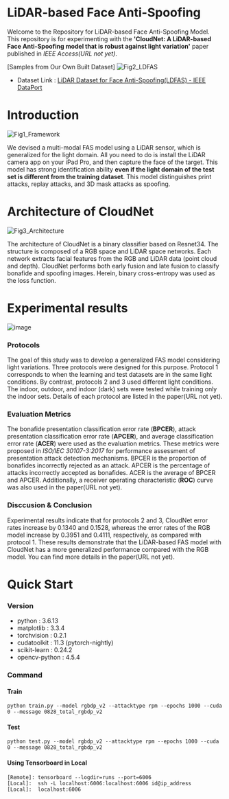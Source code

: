 # LiDAR-based Face Anti-Spoofing

Welcome to the Repository for LiDAR-based Face Anti-Spoofing Model. This repository is for experimenting with the **'CloudNet: A LiDAR-based Face Anti-Spoofing model that is robust against light variation'** paper published in *IEEE Access(URL not yet)*.

[Samples from Our Own Built Dataset]
![Fig2_LDFAS](https://user-images.githubusercontent.com/14557402/216536362-b3c4895d-310b-4d34-9302-3ac6b170a226.JPG)

* Dataset Link : [LiDAR Dataset for Face Anti-Spoofing(LDFAS) - IEEE DataPort](https://ieee-dataport.org/documents/lidar-dataset-face-anti-spoofingldfas)    


# Introduction
![Fig1_Framework](https://user-images.githubusercontent.com/14557402/216536485-6d208fd0-88a4-4e42-97cf-45e14f937a33.JPG)

We devised a multi-modal FAS model using a LiDAR sensor, which is generalized for the light domain. All you need to do is install the LiDAR camera app on your iPad Pro, and then capture the face of the target. This model has strong identification ability **even if the light domain of the test set is different from the training dataset**. This model distinguishes print attacks, replay attacks, and 3D mask attacks as spoofing.


# Architecture of CloudNet
![Fig3_Architecture](https://user-images.githubusercontent.com/14557402/216536648-622a5cf2-ac7e-455e-a434-307a88ce8870.JPG)

The architecture of CloudNet is a binary classifier based on Resnet34. The structure is composed of a RGB space and LiDAR space networks. Each network extracts facial features from the RGB and LiDAR data (point cloud and depth). CloudNet performs both early fusion and late fusion to classify bonafide and spoofing images. Herein, binary cross-entropy was used as the loss function. 

# Experimental results
![image](https://user-images.githubusercontent.com/14557402/216754585-7aea855c-1a2f-4cad-8218-953586e51e2e.png)

### Protocols
The goal of this study was to develop a generalized FAS model considering light variations. Three protocols were designed for this purpose. Protocol 1 corresponds to when the learning and test datasets are in the same light conditions. By contrast, protocols 2 and 3 used different light conditions. The indoor, outdoor, and indoor (dark) sets were tested while training only the indoor sets. Details of each protocol are listed in the paper(URL not yet).

### Evaluation Metrics
The bonafide presentation classification error rate (**BPCER**), attack presentation classification error rate (**APCER**), and average classification error rate (**ACER**) were used as the evaluation metrics. These metrics were proposed in *ISO/IEC 30107-3:2017* for performance assessment of presentation attack detection mechanisms. BPCER is the proportion of bonafides incorrectly rejected as an attack. APCER is the percentage of attacks incorrectly accepted as bonafides. ACER is the average of BPCER and APCER. Additionally, a receiver operating characteristic (**ROC**) curve was also used in the paper(URL not yet).

### Disccusion & Conclusion  
Experimental results indicate that for protocols 2 and 3, CloudNet error rates increase by 0.1340 and 0.1528, whereas the error rates of the RGB model increase by 0.3951 and 0.4111, respectively, as compared with protocol 1. These results demonstrate that the LiDAR-based FAS model with CloudNet has a more generalized performance compared with the RGB model. You can find more details in the paper(URL not yet). 

# Quick Start

### Version 
* python : 3.6.13
* matplotlib :  3.3.4
* torchvision : 0.2.1
* cudatoolkit : 11.3 (pytorch-nightly)
* scikit-learn : 0.24.2
* opencv-python : 4.5.4

### Command 

#### Train

~~~
python train.py --model rgbdp_v2 --attacktype rpm --epochs 1000 --cuda 0 --message 0828_total_rgbdp_v2
~~~

#### Test

~~~
python test.py --model rgbdp_v2 --attacktype rpm --epochs 1000 --cuda 0 --message 0828_total_rgbdp_v2
~~~

#### Using Tensorboard in Local 
~~~
[Remote]: tensorboard --logdir=runs --port=6006
[Local]:  ssh -L localhost:6006:localhost:6006 id@ip_address
[Local]:  localhost:6006 
~~~
